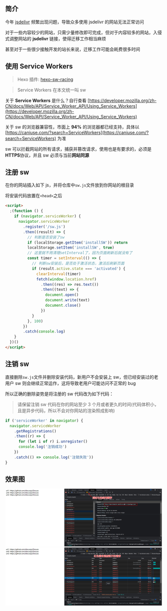 ## 简介

今年 [jsdelivr](https://www.jsdelivr.com/) 频繁出现问题，导致众多使用 jsdelivr 的网站无法正常访问

对于一些内容较少的网站，只需少量修改即可完成，但对于内容较多的网站，入侵式调整网站的 **jsdelivr** 链接，使得迁移工作相当麻烦

甚至对于一些很少接触开发的站长来说，迁移工作可能会耗费很多时间

## 使用 Service Workers

> Hexo 插件: [hexo-sw-racing](https://github.com/Lete114/SW-Racing/tree/hexo)

> Service Workers 在本文统一叫 sw

关于 **Service Workers** 是什么？自行查看 [https://developer.mozilla.org/zh-CN/docs/Web/API/Service_Worker_API/Using_Service_Workers](https://developer.mozilla.org/zh-CN/docs/Web/API/Service_Worker_API/Using_Service_Workers)

关于 sw 的浏览器兼容性，市面上 **94%** 的浏览器都已经支持，具体以 [https://caniuse.com/?search=ServiceWorkers](https://caniuse.com/?search=ServiceWorkers) 为准

sw 可以拦截网站的所有请求，捕获并篡改请求，使用也是有要求的，必须是**HTTPS**协议，并且 sw 必须与当前**网站同源**

## 注册 sw

在你的网站插入如下 js，并将仓库中`sw.js`文件放到你网站的根目录

将安装代码放置在`<head>`之后

```html
<script>
  ;(function () {
    if (navigator.serviceWorker) {
      navigator.serviceWorker
        .register('/sw.js')
        .then((result) => {
          // 判断是否安装了sw
          if (localStorage.getItem('installSW')) return
          localStorage.setItem('installSW', true)
          // 这里就不用清理setInterval了，因为页面刷新后就没有了
          const timer = setInterval(() => {
            // 判断sw安装后，是否处于激活状态，激活后刷新页面
            if (result.active.state === 'activated') {
              clearInterval(timer)
              fetch(window.location.href)
                .then((res) => res.text())
                .then((text) => {
                  document.open()
                  document.write(text)
                  document.close()
                })
            }
          }, 100)
        })
        .catch(console.log)
    }
  })()
</script>
```

## 注销 sw

直接删除`sw.js`文件并删除安装代码，新用户不会安装上 sw，但已经安装过的老用户 sw 则会继续正常运作，这将导致老用户可能访问不正常的 bug

所以正确的删除姿势是将注册的 sw 代码改为如下代码：

> 请保留注销 sw 代码在你的网站至少 3 个月或者更久的时间(代码体积小，且是异步代码，所以不会对你网站的渲染照成影响)

```js
if ('serviceWorker' in navigator) {
  navigator.serviceWorker
    .getRegistrations()
    .then((r) => {
      for (let i of r) i.unregister()
      console.log('注销成功')
    })
    .catch(() => console.log('注销失败'))
}
```

## 效果图

![](img/1.png)
![](img/2.png)
